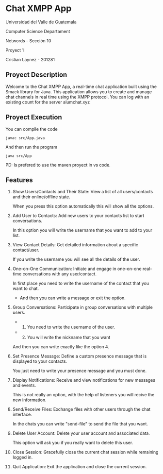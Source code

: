 # Chat XMPP App

Universidad del Valle de Guatemala

Computer Science Departament

Networds - Sección 10

Proyect 1

Cristian Laynez - 201281

## Proyect Description

Welcome to the Chat XMPP App, a real-time chat application built using the Smack library for Java. This application allows you to create and manage chat channels in real time using the XMPP protocol. You can log with an existing count for the server alumchat.xyz

## Proyect Execution

You can compile the code

```
javac src/App.java
```

And then run the program

```
java src/App
```

PD: Is prefered to use the maven proyect in vs code.

## Features

1. Show Users/Contacts and Their State: View a list of all users/contacts and their online/offline state.

    When you press this option automatically this will show all the options.

2. Add User to Contacts: Add new users to your contacts list to start conversations.

    In this option you will write the username that you want to add to your list.

3. View Contact Details: Get detailed information about a specific contact/user.

    If you write the username you will see all the details of the user.

4. One-on-One Communication: Initiate and engage in one-on-one real-time conversations with any user/contact.

    In first place you need to write the username of the contact that you want to chat.

    - And then you can write a message or exit the option.

5. Group Conversations: Participate in group conversations with multiple users.

    - 1. You need to write the username of the user.
    - 2. You will write the nickname that you want

    And then you can write exactly like the option 4.

6. Set Presence Message: Define a custom presence message that is displayed to your contacts.

    You just need to write your presence message and you must done.

7. Display Notifications: Receive and view notifications for new messages and events.

    This is not really an option, with the help of listeners you will recive the new information.

8. Send/Receive Files: Exchange files with other users through the chat interface.

    In the chats you can write "send-file" to send the file that you want.

9. Delete User Account: Delete your user account and associated data.

    This option will ask you if you really want to delete this user.

10. Close Session: Gracefully close the current chat session while remaining logged in.
    
11. Quit Application: Exit the application and close the current session.